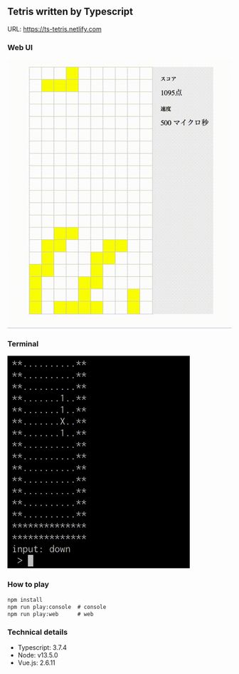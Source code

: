 ## Tetris written by Typescript

URL: https://ts-tetris.netlify.com

### Web UI
![Web UI](https://raw.githubusercontent.com/takuma-saito/tetris/489917b8cc0d4527bcf3f4e2834a053764be8344/movies/web.gif)

### Terminal
![Tetris Terminal](https://raw.githubusercontent.com/takuma-saito/tetris/41f691a9582390544127f4d64519a7a44ec9f124/movies/terminal.gif)

### How to play

```shell
npm install
npm run play:console  # console
npm run play:web      # web
```

### Technical details

- Typescript: 3.7.4
- Node: v13.5.0
- Vue.js: 2.6.11

